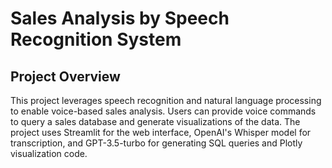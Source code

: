 # Sales Analysis by Speech Recognition System

## Project Overview
 This project leverages speech recognition and natural language processing to enable voice-based sales analysis. Users can provide voice commands to query a sales database and generate visualizations of the data. The project uses Streamlit for the web interface, OpenAI's Whisper model for transcription, and GPT-3.5-turbo for generating SQL queries and Plotly visualization code.



